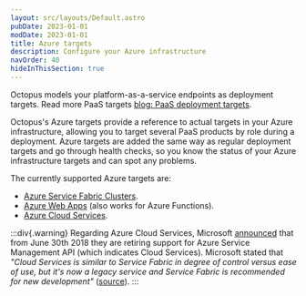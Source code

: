 ```yaml
---
layout: src/layouts/Default.astro
pubDate: 2023-01-01
modDate: 2023-01-01
title: Azure targets
description: Configure your Azure infrastructure
navOrder: 40
hideInThisSection: true
---
```


Octopus models your platform-as-a-service endpoints as deployment targets. Read more PaaS targets [blog: PaaS deployment targets](https://octopus.com/blog/paas-targets).

Octopus's Azure targets provide a reference to actual targets in your Azure infrastructure, allowing you to target several PaaS products by role during a deployment. Azure targets are added the same way as regular deployment targets and go through health checks, so you know the status of your Azure infrastructure targets and can spot any problems.

The currently supported Azure targets are:

- [Azure Service Fabric Clusters](/docs/infrastructure/deployment-targets/azure/service-fabric-cluster-targets).
- [Azure Web Apps](/docs/infrastructure/deployment-targets/azure/web-app-targets) (also works for Azure Functions).
- [Azure Cloud Services](/docs/infrastructure/deployment-targets/azure/cloud-service-targets).

:::div{.warning}
Regarding Azure Cloud Services, Microsoft [announced](https://blogs.msdn.microsoft.com/appserviceteam/2018/03/12/deprecating-service-management-apis-support-for-azure-app-services/) that from June 30th 2018 they are retiring support for Azure Service Management API (which indicates Cloud Services). Microsoft stated that _"Cloud Services is similar to Service Fabric in degree of control versus ease of use, but it's now a legacy service and Service Fabric is recommended for new development"_ ([source](https://docs.microsoft.com/en-us/azure/app-service/choose-web-site-cloud-service-vm)).
:::
